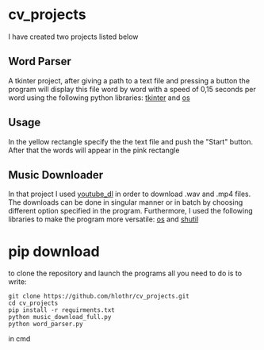 ﻿# cv_projects
I have created two projects listed below
## Word Parser
A tkinter project, after giving a path to a text file and pressing a button the program will display this file word by word with a speed of 0,15 seconds per word using the following python libraries: [tkinter](https://docs.python.org/3/library/tk.html) and [os](https://docs.python.org/3/library/os.html)
## Usage
In the yellow rectangle specify the the text file and push the "Start" button. After that the words will appear in the pink rectangle
## Music Downloader
In that project I used [youtube_dl](https://github.com/ytdl-org/youtube-dl/blob/master/README.md) in order to download .wav and .mp4 files. The downloads can be done in singular manner or in batch by choosing different option specified in the program. Furthermore, I used the
following libraries to make the program more versatile: [os](https://docs.python.org/3/library/os.html) and [shutil](https://docs.python.org/3/library/shutil.html)
# pip download
to clone the repository and launch the programs all you need to do is to write:
```
git clone https://github.com/hlothr/cv_projects.git
cd cv_projects
pip install -r requirments.txt
python music_download_full.py
python word_parser.py
```
in cmd